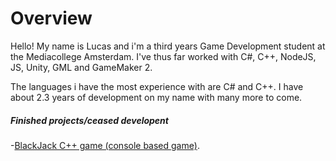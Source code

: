 # Overview

Hello! My name is Lucas and i'm a third years Game Development student at the Mediacollege Amsterdam.
I've thus far worked with C#, C++, NodeJS, JS, Unity, GML and GameMaker 2.

The languages i have the most experience with are C# and C++.
I have about 2.3 years of development on my name with many more to come.

##### Finished projects/ceased developent
-[BlackJack C++ game (console based game)](https://github.com/Shaw358/CardCPPGame/tree/master/CardGames).
